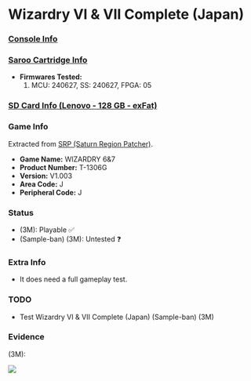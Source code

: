 # Wizardry VI & VII Complete (Japan)

### [Console Info](../../../../../Info/Consoles/VA13/README.md)

### [Saroo Cartridge Info](../../../../../Info/Cartridges/RetroGameParadiseStore/1.32F/README.md)

- <b>Firmwares Tested:</b>
  1. MCU: 240627, SS: 240627, FPGA: 05

### [SD Card Info (Lenovo - 128 GB - exFat)](../../../../../Info/SdCards/Lenovo/128GB/exfat/README.md)

### Game Info

Extracted from [SRP (Saturn Region Patcher)](https://segaxtreme.net/resources/saturn-region-patcher.81/download).

- <b>Game Name:</b> WIZARDRY 6&7
- <b>Product Number:</b> T-1306G
- <b>Version:</b> V1.003
- <b>Area Code:</b> J
- <b>Peripheral Code:</b> J

### Status

- (3M): Playable :white_check_mark:
- (Sample-ban) (3M): Untested :question:

### Extra Info

- It does need a full gameplay test.

### TODO

- Test Wizardry VI & VII Complete (Japan) (Sample-ban) (3M)

### Evidence

(3M):

[![](https://img.youtube.com/vi/APOt5OWN0vs/0.jpg)](https://www.youtube.com/watch?v=APOt5OWN0vs)
